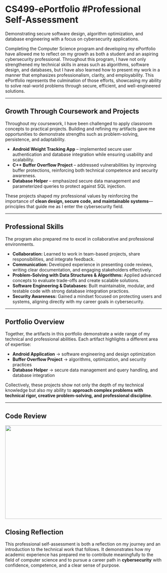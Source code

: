 # CS499-ePortfolio #Professional Self-Assessment
Demonstrating secure software design, algorithm optimization, and database engineering with a focus on cybersecurity applications.

Completing the Computer Science program and developing my ePortfolio have allowed me to reflect on my growth as both a student and an aspiring cybersecurity professional. Throughout this program, I have not only strengthened my technical skills in areas such as algorithms, software design, and databases, but I have also learned how to present my work in a manner that emphasizes professionalism, clarity, and employability. This ePortfolio represents the culmination of those efforts, showcasing my ability to solve real-world problems through secure, efficient, and well-engineered solutions.

---

## Growth Through Coursework and Projects
Throughout my coursework, I have been challenged to apply classroom concepts to practical projects. Building and refining my artifacts gave me opportunities to demonstrate strengths such as problem-solving, persistence, and adaptability. 

- **Android Weight Tracking App** – implemented secure user authentication and database integration while ensuring usability and scalability.  
- **C++ Buffer Overflow Project** – addressed vulnerabilities by improving buffer protections, reinforcing both technical competence and security awareness.  
- **Database Helper** – emphasized secure data management and parameterized queries to protect against SQL injection.  

These projects shaped my professional values by reinforcing the importance of **clean design, secure code, and maintainable systems**—principles that guide me as I enter the cybersecurity field.

---

## Professional Skills
The program also prepared me to excel in collaborative and professional environments.  
- **Collaboration:** Learned to work in team-based projects, share responsibilities, and integrate feedback.  
- **Communication:** Developed experience in presenting code reviews, writing clear documentation, and engaging stakeholders effectively.  
- **Problem-Solving with Data Structures & Algorithms:** Applied advanced concepts to evaluate trade-offs and create scalable solutions.  
- **Software Engineering & Databases:** Built maintainable, modular, and testable code with strong database integration practices.  
- **Security Awareness:** Gained a mindset focused on protecting users and systems, aligning directly with my career goals in cybersecurity.  

---

## Portfolio Overview
Together, the artifacts in this portfolio demonstrate a wide range of my technical and professional abilities. Each artifact highlights a different area of expertise:

- **Android Application** → software engineering and design optimization  
- **Buffer Overflow Project** → algorithms, optimization, and security practices  
- **Database Helper** → secure data management and query handling, and database integration 

Collectively, these projects show not only the depth of my technical knowledge but also my ability to **approach complex problems with technical rigor, creative problem-solving, and professional discipline**.

---
## Code Review
[<img src="https://img.youtube.com/vi/pi92rtJ1-XI/hqdefault.jpg" width="600" height="300"/>](https://www.youtube.com/embed/pi92rtJ1-XI)

## Closing Reflection
This professional self-assessment is both a reflection on my journey and an introduction to the technical work that follows. It demonstrates how my academic experience has prepared me to contribute meaningfully to the field of computer science and to pursue a career path in **cybersecurity** with confidence, competence, and a clear sense of purpose.
